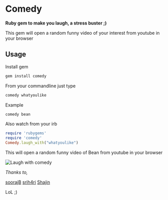Comedy
=======

**Ruby gem to make you laugh, a stress buster ;)**

This gem will open a random funny video of your interest from youtube in your browser

Usage
------
Install gem

```ruby
gem install comedy
```

From your commandline just type 
```ruby
comedy whatyoulike
```

Example
```ruby
comedy bean
```

Also watch from your irb
```ruby
require 'rubygems'
require 'comedy'
Comedy.laugh_with("whatyoulike")
```

This will open a random funny video of Bean from youtube in your browser

![Laugh with comedy ](http://i.imgur.com/BrGrF.jpg)

*Thanks to,* 

[soorajB](https://github.com/soorajb)
[srih4ri](https://github.com/srih4ri)
[Shajin](https://github.com/codesavvy)


LoL ;)
 